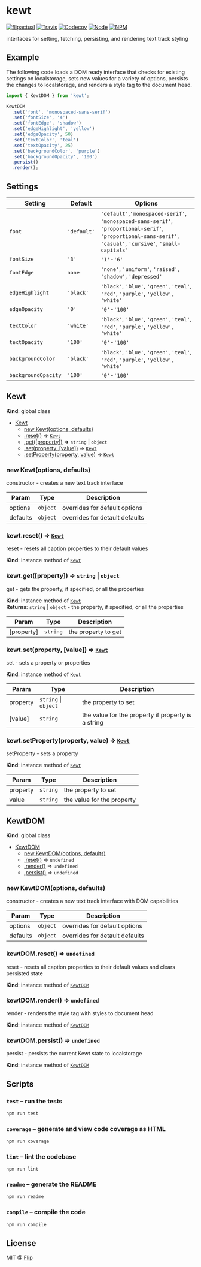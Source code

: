 # kewt

[![flipactual](https://img.shields.io/badge/😋-flipactual-218AC7.svg?style=flat-square)](https://www.flipactual.com/)
[![Travis](https://img.shields.io/travis/flipactual/kewt.svg?style=flat-square)](https://travis-ci.org/flipactual/kewt/)
[![Codecov](https://img.shields.io/codecov/c/github/flipactual/kewt.svg?style=flat-square)](https://codecov.io/gh/flipactual/kewt/)
[![Node](https://img.shields.io/node/v/kewt.svg?style=flat-square)](http://npmjs.com/package/kewt)
[![NPM](https://img.shields.io/npm/v/kewt.svg?style=flat-square)](http://npmjs.com/package/kewt)

interfaces for setting, fetching, persisting, and rendering text track styling

## Example

The following code loads a DOM ready interface that checks for existing settings on localstorage, sets new values for a variety of options, persists the changes to localstorage, and renders a style tag to the document head.

```js
import { KewtDOM } from 'kewt';

KewtDOM
  .set('font', 'monospaced-sans-serif')
  .set('fontSize', '4')
  .set('fontEdge', 'shadow')
  .set('edgeHighlight', 'yellow')
  .set('edgeOpacity', 50)
  .set('textColor', 'teal')
  .set('textOpacity', 25)
  .set('backgroundColor', 'purple')
  .set('backgroundOpacity', '100')
  .persist()
  .render();
```

## Settings

| Setting | Default | Options |
|---|---|---|
| `font` | `'default'` | `'default'`,`'monospaced-serif'`, `'monospaced-sans-serif'`, `'proportional-serif'`, `'proportional-sans-serif'`, `'casual'`, `'cursive'`, `'small-capitals'` |
| `fontSize` | `'3'` | `'1'`-`'6'` |
| `fontEdge` | `none` | `'none'`, `'uniform'`, `'raised'`, `'shadow'`, `'depressed'`|
| `edgeHighlight` | `'black'` | `'black'`, `'blue'`, `'green'`, `'teal'`, `'red'`, `'purple'`, `'yellow'`, `'white'` |
| `edgeOpacity` | `'0'` | `'0'`-`'100'` |
| `textColor` | `'white'` | `'black'`, `'blue'`, `'green'`, `'teal'`, `'red'`, `'purple'`, `'yellow'`, `'white'` |
| `textOpacity` | `'100'` | `'0'`-`'100'` |
| `backgroundColor` | `'black'` | `'black'`, `'blue'`, `'green'`, `'teal'`, `'red'`, `'purple'`, `'yellow'`, `'white'` |
| `backgroundOpacity` | `'100'` | `'0'`-`'100'` |

<a name="Kewt"></a>

## Kewt
**Kind**: global class  

* [Kewt](#Kewt)
    * [new Kewt(options, defaults)](#new_Kewt_new)
    * [.reset()](#Kewt+reset) ⇒ <code>[Kewt](#Kewt)</code>
    * [.get([property])](#Kewt+get) ⇒ <code>string</code> &#124; <code>object</code>
    * [.set(property, [value])](#Kewt+set) ⇒ <code>[Kewt](#Kewt)</code>
    * [.setProperty(property, value)](#Kewt+setProperty) ⇒ <code>[Kewt](#Kewt)</code>

<a name="new_Kewt_new"></a>

### new Kewt(options, defaults)
constructor - creates a new text track interface


| Param | Type | Description |
| --- | --- | --- |
| options | <code>object</code> | overrides for default options |
| defaults | <code>object</code> | overrides for detault defaults |

<a name="Kewt+reset"></a>

### kewt.reset() ⇒ <code>[Kewt](#Kewt)</code>
reset - resets all caption properties to their default values

**Kind**: instance method of <code>[Kewt](#Kewt)</code>  
<a name="Kewt+get"></a>

### kewt.get([property]) ⇒ <code>string</code> &#124; <code>object</code>
get - gets the property, if specified, or all the properties

**Kind**: instance method of <code>[Kewt](#Kewt)</code>  
**Returns**: <code>string</code> &#124; <code>object</code> - the property, if specified, or all the properties  

| Param | Type | Description |
| --- | --- | --- |
| [property] | <code>string</code> | the property to get |

<a name="Kewt+set"></a>

### kewt.set(property, [value]) ⇒ <code>[Kewt](#Kewt)</code>
set - sets a property or properties

**Kind**: instance method of <code>[Kewt](#Kewt)</code>  

| Param | Type | Description |
| --- | --- | --- |
| property | <code>string</code> &#124; <code>object</code> | the property to set |
| [value] | <code>string</code> | the value for the property if property is a string |

<a name="Kewt+setProperty"></a>

### kewt.setProperty(property, value) ⇒ <code>[Kewt](#Kewt)</code>
setProperty - sets a property

**Kind**: instance method of <code>[Kewt](#Kewt)</code>  

| Param | Type | Description |
| --- | --- | --- |
| property | <code>string</code> | the property to set |
| value | <code>string</code> | the value for the property |


<a name="KewtDOM"></a>

## KewtDOM
**Kind**: global class  

* [KewtDOM](#KewtDOM)
    * [new KewtDOM(options, defaults)](#new_KewtDOM_new)
    * [.reset()](#KewtDOM+reset) ⇒ <code>undefined</code>
    * [.render()](#KewtDOM+render) ⇒ <code>undefined</code>
    * [.persist()](#KewtDOM+persist) ⇒ <code>undefined</code>

<a name="new_KewtDOM_new"></a>

### new KewtDOM(options, defaults)
constructor - creates a new text track interface with DOM capabilities


| Param | Type | Description |
| --- | --- | --- |
| options | <code>object</code> | overrides for default options |
| defaults | <code>object</code> | overrides for detault defaults |

<a name="KewtDOM+reset"></a>

### kewtDOM.reset() ⇒ <code>undefined</code>
reset - resets all caption properties to their default values and clears persisted state

**Kind**: instance method of <code>[KewtDOM](#KewtDOM)</code>  
<a name="KewtDOM+render"></a>

### kewtDOM.render() ⇒ <code>undefined</code>
render - renders the style tag with styles to document head

**Kind**: instance method of <code>[KewtDOM](#KewtDOM)</code>  
<a name="KewtDOM+persist"></a>

### kewtDOM.persist() ⇒ <code>undefined</code>
persist - persists the current Kewt state to localstorage

**Kind**: instance method of <code>[KewtDOM](#KewtDOM)</code>  

## Scripts

### `test` – run the tests

```sh
npm run test
```

### `coverage` – generate and view code coverage as HTML

```sh
npm run coverage
```

### `lint` – lint the codebase

```sh
npm run lint
```

### `readme` – generate the README

```sh
npm run readme
```

### `compile` – compile the code

```sh
npm run compile
```

## License

MIT @ [Flip](https://github.com/flipactual)
